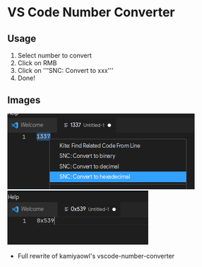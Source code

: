 # VS Code Number Converter

## Usage
1. Select number to convert
2. Click on RMB
3. Click on '''SNC: Convert to xxx'''
4. Done!

## Images
![preview1](https://github.com/tdrkDev/vscode-number-converter/raw/master/images/before.png)
![preview2](https://github.com/tdrkDev/vscode-number-converter/raw/master/images/after.png)



* Full rewrite of kamiyaowl's vscode-number-converter
